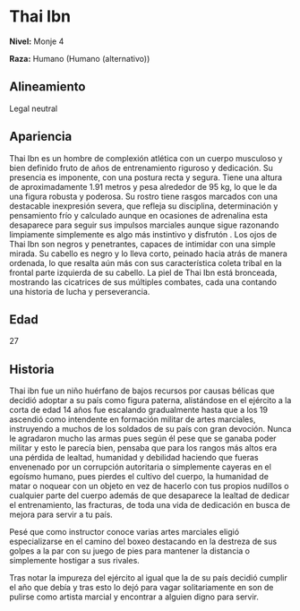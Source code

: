 # Thai Ibn

**Nivel:** Monje 4

**Raza:** Humano (Humano (alternativo))

## Alineamiento
Legal neutral

## Apariencia
Thai Ibn es un hombre de complexión atlética con un cuerpo musculoso y bien definido fruto de años de entrenamiento riguroso y dedicación. Su presencia es imponente, con una postura recta y segura. Tiene una altura de aproximadamente 1.91 metros y pesa alrededor de 95 kg, lo que le da una figura robusta y poderosa. Su rostro tiene rasgos marcados con una destacable inexpresión severa, que refleja su disciplina, determinación y pensamiento frío y calculado aunque en ocasiones de adrenalina esta desaparece para seguir sus impulsos marciales aunque sigue razonando limpiamente simplemente es algo más instintivo y disfrutón . Los ojos de Thai Ibn son negros y penetrantes, capaces de intimidar con una simple mirada. Su cabello es negro y lo lleva corto, peinado hacia atrás de manera ordenada, lo que resalta aún más con sus característica coleta tribal en la frontal parte izquierda de su cabello. La piel de Thai Ibn está bronceada, mostrando las cicatrices de sus múltiples combates, cada una contando una historia de lucha y perseverancia.

## Edad
27

## Historia
Thai ibn fue un niño huérfano de bajos recursos por causas bélicas que decidió adoptar a su país como figura paterna, alistándose en el ejército a la corta de edad 14 años fue escalando gradualmente hasta que a los 19 ascendió como intendente en formación militar de artes marciales, instruyendo a muchos de los soldados de su país con gran devoción. Nunca le agradaron mucho las armas pues según él pese que se ganaba poder militar y esto le parecía bien, pensaba que para los rangos más altos era una pérdida de
lealtad, humanidad y debilidad haciendo que fueras envenenado por un corrupción autoritaria o simplemente cayeras en el egoísmo humano, pues pierdes el cultivo del cuerpo, la humanidad de matar o noquear con un objeto en vez de hacerlo con tus propios nudillos o cualquier parte del cuerpo además de que desaparece la lealtad de dedicar el entrenamiento, las fracturas, de toda una vida de dedicación en busca de mejora para servir a tu país.

Pesé que como instructor conoce varias artes marciales eligió especializarse en el camino del boxeo destacando en la destreza de sus golpes a la par con su juego de pies
para mantener la distancia o simplemente hostigar a sus rivales.

Tras notar la impureza del ejército al igual que la de su país decidió cumplir el año que debía y tras esto lo dejó para vagar solitariamente en son de pulirse como
artista marcial y encontrar a alguien digno para servir. 



